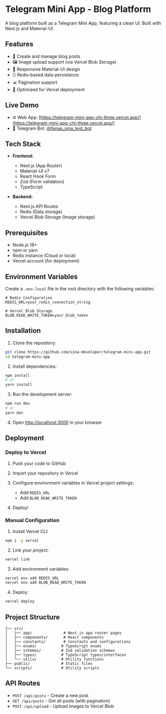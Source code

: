 # Telegram Mini App - Blog Platform

A blog platform built as a Telegram Mini App, featuring a clean UI. Built with Next.js and Material-UI.

## Features

- 📝 Create and manage blog posts
- 🖼️ Image upload support (via Vercel Blob Storage)
- 📱 Responsive Material-UI design
- 🗄️ Redis-based data persistence
- 📊 Pagination support
- 🚀 Optimized for Vercel deployment

## Live Demo

- 🌐 Web App: [https://telegram-mini-app-chi-three.vercel.app/](https://telegram-mini-app-chi-three.vercel.app/)
- 🤖 Telegram Bot: [@fanap_sina_test_bot](https://t.me/fanap_sina_test_bot)

## Tech Stack

- **Frontend:**
  - Next.js (App Router)
  - Material-UI v7
  - React Hook Form
  - Zod (Form validation)
  - TypeScript

- **Backend:**
  - Next.js API Routes
  - Redis (Data storage)
  - Vercel Blob Storage (Image storage)

## Prerequisites

- Node.js 18+
- npm or yarn
- Redis instance (Cloud or local)
- Vercel account (for deployment)

## Environment Variables

Create a `.env.local` file in the root directory with the following variables:

```env
# Redis Configuration
REDIS_URL=your_redis_connection_string

# Vercel Blob Storage
BLOB_READ_WRITE_TOKEN=your_blob_token
```

## Installation

1. Clone the repository:

```bash
git clone https://github.com/sina-developer/telegram-mini-app.git
cd telegram-mini-app
```

2. Install dependencies:

```bash
npm install
# or
yarn install
```

3. Run the development server:

```bash
npm run dev
# or
yarn dev
```

4. Open [http://localhost:3000](http://localhost:3000) in your browser

## Deployment

### Deploy to Vercel

1. Push your code to GitHub

2. Import your repository in Vercel

3. Configure environment variables in Vercel project settings:
   - Add `REDIS_URL`
   - Add `BLOB_READ_WRITE_TOKEN`

4. Deploy!

### Manual Configuration

1. Install Vercel CLI:

```bash
npm i -g vercel
```

2. Link your project:

```bash
vercel link
```

3. Add environment variables:

```bash
vercel env add REDIS_URL
vercel env add BLOB_READ_WRITE_TOKEN
```

4. Deploy:

```bash
vercel deploy
```

## Project Structure

```
├── src/
│   ├── app/              # Next.js app router pages
│   ├── components/       # React components
│   ├── constants/        # Constants and configurations
│   ├── enums/           # TypeScript enums
│   ├── schemas/         # Zod validation schemas
│   ├── types/           # TypeScript types/interfaces
│   └── utils/           # Utility functions
├── public/              # Static files
└── scripts/             # Utility scripts
```

## API Routes

- `POST /api/posts` - Create a new post
- `GET /api/posts` - Get all posts (with pagination)
- `POST /api/upload` - Upload images to Vercel Blob

